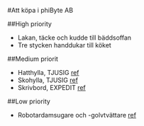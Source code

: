 #Att köpa i phiByte AB

##High priority
* Lakan, täcke och kudde till bäddsoffan
* Tre stycken handdukar till köket

##Medium priorit
* Hatthylla, TJUSIG [ref](http://www.ikea.com/se/sv/catalog/products/40152633/)
* Skohylla, TJUSIG [ref](http://www.ikea.com/se/sv/catalog/products/30152638/)
* Skrivbord, EXPEDIT [ref](http://www.ikea.com/se/sv/catalog/products/S99861340/)

##Low priority
* Robotardamsugare och -golvtvättare [ref](http://www.robotexperten.se/83-roomba-581-scooba.html)